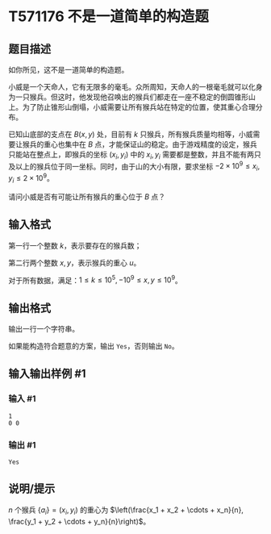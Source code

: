 # T571176 不是一道简单的构造题

## 题目描述

如你所见，这不是一道简单的构造题。

小威是一个天命人，它有无限多的毫毛。众所周知，天命人的一根毫毛就可以化身为一只猴兵。但这时，他发现他召唤出的猴兵们都走在一座不稳定的倒圆锥形山上。为了防止锥形山倒塌，小威需要让所有猴兵站在特定的位置，使其重心合理分布。

已知山底部的支点在 $B(x, y)$ 处，目前有 $k$ 只猴兵，所有猴兵质量均相等，小威需要让猴兵的重心也集中在 $B$ 点，才能保证山的稳定。由于游戏精度的设定，猴兵只能站在整点上，即猴兵的坐标 $(x_i, y_i)$ 中的 $x_i, y_i$ 需要都是整数，并且不能有两只及以上的猴兵位于同一坐标。同时，由于山的大小有限，要求坐标 $-2 \times 10^9 \le x_i, y_i \le 2 \times 10^9$。

请问小威是否有可能让所有猴兵的重心位于 $B$ 点？

## 输入格式

第一行一个整数 $k$，表示要存在的猴兵数；

第二行两个整数 $x, y$，表示猴兵的重心 $u$。

对于所有数据，满足：$1 \leq k \leq 10^5, -10^9 \leq x, y \leq 10^9$。

## 输出格式

输出一行一个字符串。

如果能构造符合题意的方案，输出 `Yes`，否则输出 `No`。

## 输入输出样例 #1

### 输入 #1

```
1
0 0
```

### 输出 #1

```
Yes
```

## 说明/提示

$n$ 个猴兵 $\{a_i\} = (x_i, y_i)$ 的重心为 $\left(\frac{x_1 + x_2 + \cdots + x_n}{n}, \frac{y_1 + y_2 + \cdots + y_n}{n}\right)$。